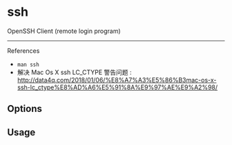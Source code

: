 # ssh

OpenSSH Client (remote login program)

---

References

- `man ssh`
- 解决 Mac Os X ssh LC_CTYPE 警告问题 : http://data4q.com/2018/01/06/%E8%A7%A3%E5%86%B3mac-os-x-ssh-lc_ctype%E8%AD%A6%E5%91%8A%E9%97%AE%E9%A2%98/

## Options

## Usage
